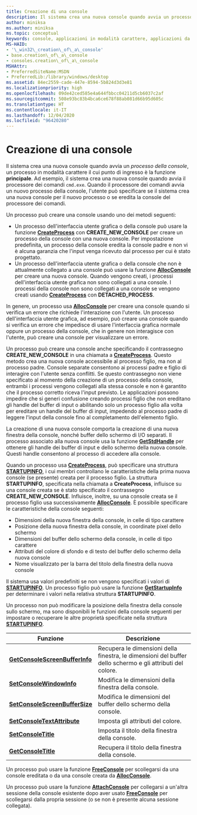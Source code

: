 ```yaml
---
title: Creazione di una console
description: Il sistema crea una nuova console quando avvia un processo della console, un processo in modalità carattere il cui punto di ingresso è la funzione principale.
author: miniksa
ms.author: miniksa
ms.topic: conceptual
keywords: console, applicazioni in modalità carattere, applicazioni da riga di comando, applicazioni di terminale, api della console
MS-HAID:
- '\_win32\_creation\_of\_a\_console'
- base.creation\_of\_a\_console
- consoles.creation\_of\_a\_console
MSHAttr:
- PreferredSiteName:MSDN
- PreferredLib:/library/windows/desktop
ms.assetid: 84ec2559-cade-447e-8594-5b824d3d3e81
ms.localizationpriority: high
ms.openlocfilehash: 09de42ced585e4a644fbbcc04211d5cb6037c2af
ms.sourcegitcommit: 508e93bc83b4bca6ce678f88ab081d66b95d605c
ms.translationtype: HT
ms.contentlocale: it-IT
ms.lasthandoff: 12/04/2020
ms.locfileid: "96420280"
---
```

# <a name="creation-of-a-console"></a>Creazione di una console

Il sistema crea una nuova console quando avvia un *processo della console*, un processo in modalità carattere il cui punto di ingresso è la funzione **principale**. Ad esempio, il sistema crea una nuova console quando avvia il processore dei comandi `cmd.exe`. Quando il processore dei comandi avvia un nuovo processo della console, l'utente può specificare se il sistema crea una nuova console per il nuovo processo o se eredita la console del processore dei comandi.

Un processo può creare una console usando uno dei metodi seguenti:

- Un processo dell'interfaccia utente grafica o della console può usare la funzione [**CreateProcess**](https://msdn.microsoft.com/library/windows/desktop/ms682425) con **CREATE\_NEW\_CONSOLE** per creare un processo della console con una nuova console. Per impostazione predefinita, un processo della console eredita la console padre e non vi è alcuna garanzia che l'input venga ricevuto dal processo per cui è stato progettato.
- Un processo dell'interfaccia utente grafica o della console che non è attualmente collegato a una console può usare la funzione [**AllocConsole**](allocconsole.md) per creare una nuova console. Quando vengono creati, i processi dell'interfaccia utente grafica non sono collegati a una console. I processi della console non sono collegati a una console se vengono creati usando [**CreateProcess**](https://msdn.microsoft.com/library/windows/desktop/ms682425) con **DETACHED\_PROCESS**.

In genere, un processo usa [**AllocConsole**](allocconsole.md) per creare una console quando si verifica un errore che richiede l'interazione con l'utente. Un processo dell'interfaccia utente grafica, ad esempio, può creare una console quando si verifica un errore che impedisce di usare l'interfaccia grafica normale oppure un processo della console, che in genere non interagisce con l'utente, può creare una console per visualizzare un errore.

Un processo può creare una console anche specificando il contrassegno **CREATE\_NEW\_CONSOLE** in una chiamata a [**CreateProcess**](https://msdn.microsoft.com/library/windows/desktop/ms682425). Questo metodo crea una nuova console accessibile al processo figlio, ma non al processo padre. Console separate consentono ai processi padre e figlio di interagire con l'utente senza conflitti. Se questo contrassegno non viene specificato al momento della creazione di un processo della console, entrambi i processi vengono collegati alla stessa console e non è garantito che il processo corretto riceva l'input previsto. Le applicazioni possono impedire che si generi confusione creando processi figlio che non ereditano gli handle del buffer di input o abilitando solo un processo figlio alla volta per ereditare un handle del buffer di input, impedendo al processo padre di leggere l'input della console fino al completamento dell'elemento figlio.

La creazione di una nuova console comporta la creazione di una nuova finestra della console, nonché buffer dello schermo di I/O separati. Il processo associato alla nuova console usa la funzione [**GetStdHandle**](getstdhandle.md) per ottenere gli handle dei buffer di input e dello schermo della nuova console. Questi handle consentono al processo di accedere alla console.

Quando un processo usa [**CreateProcess**](https://msdn.microsoft.com/library/windows/desktop/ms682425), può specificare una struttura [**STARTUPINFO**](https://msdn.microsoft.com/library/windows/desktop/ms686331), i cui membri controllano le caratteristiche della prima nuova console (se presente) creata per il processo figlio. La struttura **STARTUPINFO**, specificata nella chiamata a **CreateProcess**, influisce su una console creata se è stato specificato il contrassegno **CREATE\_NEW\_CONSOLE**. Influisce, inoltre, su una console creata se il processo figlio usa successivamente [**AllocConsole**](allocconsole.md). È possibile specificare le caratteristiche della console seguenti:

- Dimensioni della nuova finestra della console, in celle di tipo carattere
- Posizione della nuova finestra della console, in coordinate pixel dello schermo
- Dimensioni del buffer dello schermo della console, in celle di tipo carattere
- Attributi del colore di sfondo e di testo del buffer dello schermo della nuova console
- Nome visualizzato per la barra del titolo della finestra della nuova console

Il sistema usa valori predefiniti se non vengono specificati i valori di [**STARTUPINFO**](https://msdn.microsoft.com/library/windows/desktop/ms686331). Un processo figlio può usare la funzione [**GetStartupInfo**](https://msdn.microsoft.com/library/windows/desktop/ms683230) per determinare i valori nella relativa struttura **STARTUPINFO**.

Un processo non può modificare la posizione della finestra della console sullo schermo, ma sono disponibili le funzioni della console seguenti per impostare o recuperare le altre proprietà specificate nella struttura [**STARTUPINFO**](https://msdn.microsoft.com/library/windows/desktop/ms686331).

| Funzione | Descrizione |
|-|-|
| [**GetConsoleScreenBufferInfo**](getconsolescreenbufferinfo.md) | Recupera le dimensioni della finestra, le dimensioni del buffer dello schermo e gli attributi del colore. |
| [**SetConsoleWindowInfo**](setconsolewindowinfo.md)  | Modifica le dimensioni della finestra della console.  |
| [**SetConsoleScreenBufferSize**](setconsolescreenbuffersize.md) | Modifica le dimensioni del buffer dello schermo della console. |
| [**SetConsoleTextAttribute**](setconsoletextattribute.md) | Imposta gli attributi del colore.  |
| [**SetConsoleTitle**](setconsoletitle.md)  | Imposta il titolo della finestra della console. |
| [**GetConsoleTitle**](getconsoletitle.md)  | Recupera il titolo della finestra della console.  |

Un processo può usare la funzione [**FreeConsole**](freeconsole.md) per scollegarsi da una console ereditata o da una console creata da [**AllocConsole**](allocconsole.md).

Un processo può usare la funzione [**AttachConsole**](attachconsole.md) per collegarsi a un'altra sessione della console esistente dopo aver usato [**FreeConsole**](freeconsole.md) per scollegarsi dalla propria sessione (o se non è presente alcuna sessione collegata).
